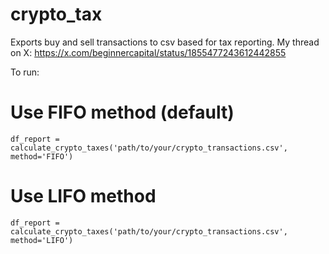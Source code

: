 # crypto_tax
Exports buy and sell transactions to csv based for tax reporting. My thread on X: https://x.com/beginnercapital/status/1855477243612442855

To run: 
# Use FIFO method (default)
`df_report = calculate_crypto_taxes('path/to/your/crypto_transactions.csv', method='FIFO')`

# Use LIFO method
`df_report = calculate_crypto_taxes('path/to/your/crypto_transactions.csv', method='LIFO')`
